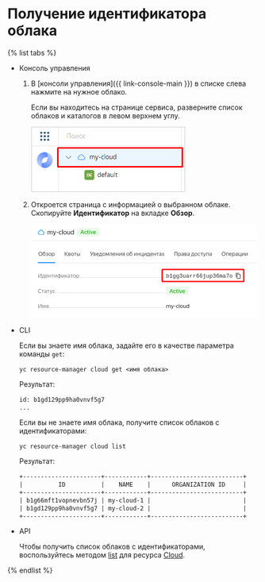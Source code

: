 # Получение идентификатора облака

{% list tabs %}

- Консоль управления

  1. В [консоли управления]({{ link-console-main }}) в списке слева нажмите на нужное облако.

      Если вы находитесь на странице сервиса, разверните список облаков и каталогов в левом верхнем углу.

      ![image](../../../_assets/resource-manager/switch-cloud-n-n.png)

  1. Откроется страница с информацией о выбранном облаке. Скопируйте **Идентификатор** на вкладке **Обзор**.

      ![image](../../../_assets/resource-manager/get-cloud-id.png)

- CLI

  Если вы знаете имя облака, задайте его в качестве параметра команды `get`:

  ```
  yc resource-manager cloud get <имя облака>
  ```
  Результат:

  ```
  id: b1gd129pp9ha0vnvf5g7
  ...
  ```

  Если вы не знаете имя облака, получите список облаков с идентификаторами:

  ```
  yc resource-manager cloud list
  ```
  Результат:

  ```
  +----------------------+------------+--------------------------+
  |          ID          |    NAME    |      ORGANIZATION ID     |
  +----------------------+------------+--------------------------+
  | b1g66mft1vopnevbn57j | my-cloud-1 |                          |
  | b1gd129pp9ha0vnvf5g7 | my-cloud-2 |                          |
  +----------------------+------------+--------------------------+
  ```

- API

  Чтобы получить список облаков с идентификаторами, воспользуйтесь методом [list](../../api-ref/Cloud/list.md) для ресурса [Cloud](../../api-ref/Cloud/index.md).

{% endlist %}
